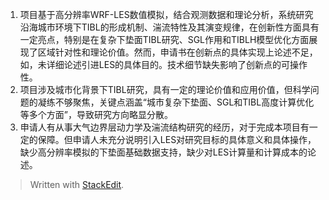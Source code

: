 1. 项目基于高分辨率WRF-LES数值模拟，结合观测数据和理论分析，系统研究沿海城市环境下TIBL的形成机制、湍流特性及其演变规律，在创新性方面具有一定亮点，特别是在复杂下垫面TIBL研究、SGL作用和TIBLH模型优化方面展现了区域针对性和理论价值。然而，申请书在创新点的具体实现上论述不足，如，未详细论述引进LES的具体目的。技术细节缺失影响了创新点的可操作性。
2. 项目涉及城市化背景下TIBL研究，具有一定的理论价值和应用价值，但科学问题的凝练不够聚焦，关键点涵盖“城市复杂下垫面、SGL和TIBL高度计算优化等多个方面”，导致研究方向略显分散。
3. 申请人有从事大气边界层动力学及湍流结构研究的经历，对于完成本项目有一定的保障。但申请人未充分说明引入LES对研究目标的具体意义和具体操作，缺少高分辨率模拟的下垫面基础数据支持，缺少对LES计算量和计算成本的论述。


> Written with [StackEdit](https://stackedit.io/).
<!--stackedit_data:
eyJoaXN0b3J5IjpbMTEwNTc3ODU2Nyw0NjEwMDcyNTMsODc2NT
E4NTg0LC01ODEzNDY1NTVdfQ==
-->